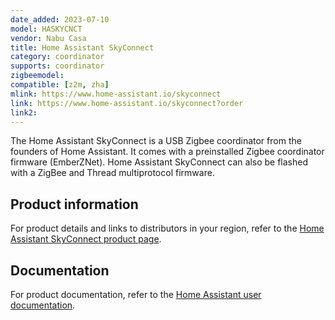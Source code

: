 ```yaml
---
date_added: 2023-07-10
model: HASKYCNCT
vendor: Nabu Casa
title: Home Assistant SkyConnect
category: coordinator
supports: coordinator
zigbeemodel: 
compatible: [z2m, zha]
mlink: https://www.home-assistant.io/skyconnect
link: https://www.home-assistant.io/skyconnect?order
link2: 
---
```


The Home Assistant SkyConnect is a USB Zigbee coordinator from the founders of Home Assistant. It comes with a preinstalled Zigbee coordinator firmware (EmberZNet). Home Assistant SkyConnect can also be flashed with a ZigBee and Thread multiprotocol firmware.

## Product information

For product details and links to distributors in your region, refer to the [Home Assistant SkyConnect product page](https://www.home-assistant.io/skyconnect).

## Documentation

For product documentation, refer to the [Home Assistant user documentation](https://skyconnect.home-assistant.io/).
